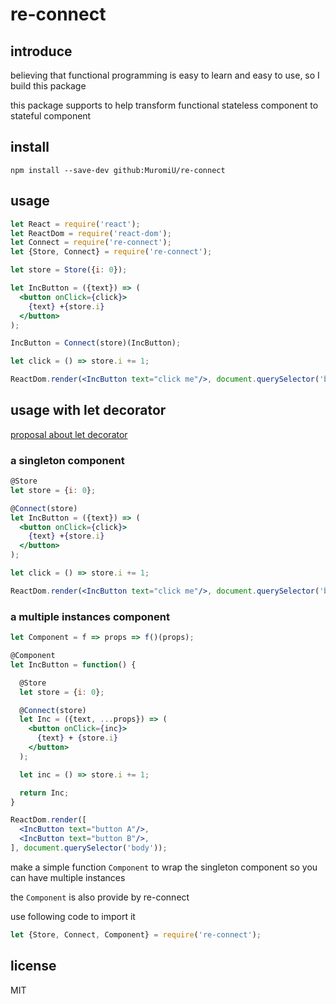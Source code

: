 # re-connect

## introduce
believing that functional programming is easy to learn and easy to use, so I build this package

this package supports to help transform functional stateless component to stateful component

## install
```
npm install --save-dev github:MuromiU/re-connect
```

## usage
``` jsx
let React = require('react');
let ReactDom = require('react-dom');
let Connect = require('re-connect');
let {Store, Connect} = require('re-connect');

let store = Store({i: 0});

let IncButton = ({text}) => (
  <button onClick={click}>
	{text} +{store.i}
  </button>
);

IncButton = Connect(store)(IncButton);

let click = () => store.i += 1;

ReactDom.render(<IncButton text="click me"/>, document.querySelector('body'));

```

## usage with let decorator
[proposal about let decorator](https://github.com/ukari/javascript-let-decorators)


### a singleton component
``` jsx
@Store
let store = {i: 0};

@Connect(store)
let IncButton = ({text}) => (
  <button onClick={click}>
	{text} +{store.i}
  </button>
);

let click = () => store.i += 1;

ReactDom.render(<IncButton text="click me"/>, document.querySelector('body'));
```

### a multiple instances component
``` jsx
let Component = f => props => f()(props);

@Component
let IncButton = function() {

  @Store
  let store = {i: 0};

  @Connect(store)
  let Inc = ({text, ...props}) => (
    <button onClick={inc}>
      {text} + {store.i}
    </button>
  );

  let inc = () => store.i += 1;

  return Inc;
}

ReactDom.render([
  <IncButton text="button A"/>,
  <IncButton text="button B"/>,
], document.querySelector('body'));
```

make a simple function `Component` to wrap the singleton component so you can have multiple instances

the `Component` is also provide by re-connect

use following code to import it
``` jsx
let {Store, Connect, Component} = require('re-connect');
```


## license
MIT
